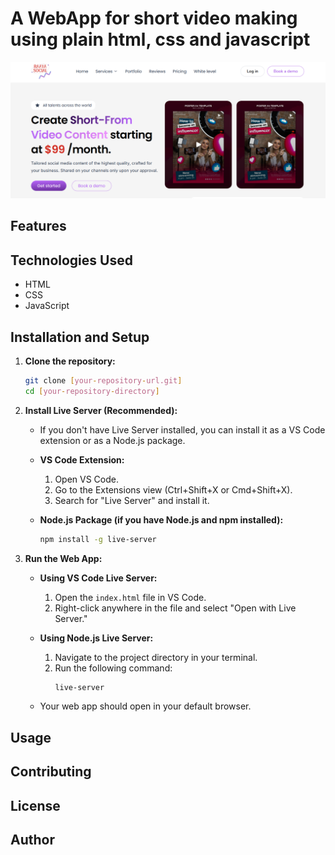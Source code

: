 
  # A WebApp for short video making using plain html, css and javascript

  ![Homepage Image](Capture.PNG)

## Features

## Technologies Used

* HTML
* CSS
* JavaScript

## Installation and Setup

1.  **Clone the repository:**
    ```bash
    git clone [your-repository-url.git]
    cd [your-repository-directory]
    ```

2.  **Install Live Server (Recommended):**
    * If you don't have Live Server installed, you can install it as a VS Code extension or as a Node.js package.

    * **VS Code Extension:**
        1.  Open VS Code.
        2.  Go to the Extensions view (Ctrl+Shift+X or Cmd+Shift+X).
        3.  Search for "Live Server" and install it.

    * **Node.js Package (if you have Node.js and npm installed):**
        ```bash
        npm install -g live-server
        ```

3.  **Run the Web App:**

    * **Using VS Code Live Server:**
        1.  Open the `index.html` file in VS Code.
        2.  Right-click anywhere in the file and select "Open with Live Server."

    * **Using Node.js Live Server:**
        1.  Navigate to the project directory in your terminal.
        2.  Run the following command:
            ```bash
            live-server
            ```

    * Your web app should open in your default browser.

## Usage



## Contributing



## License



## Author


  
